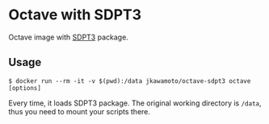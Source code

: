 # Octave with SDPT3

Octave image with [SDPT3](https://github.com/sqlp/sdpt3) package.

## Usage

```
$ docker run --rm -it -v $(pwd):/data jkawamoto/octave-sdpt3 octave [options]
```

Every time, it loads SDPT3 package. The original working directory is `/data`,
thus you need to mount your scripts there.
